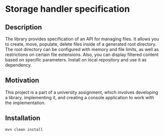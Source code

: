 # Storage handler specification

## Description

The library provides specification of an API for managing files. It allows you to create, move, populate, delete files inside of a generated root directory. The root directory can be configured with memory and file limits, as well as restrictions on certain file extensions. Also, you can display filtered content based on specific parameters. Install on local repository and use it as dependency.

## Motivation

This project is a part of a university assignment, which involves developing a library, implementing it, and creating a console application to work with the implementation.

## Installation
```
mvn clean install
```
